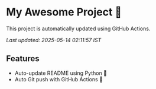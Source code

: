 # My Awesome Project 🚀

This project is automatically updated using GitHub Actions.

_Last updated: 2025-05-14 02:11:57 IST_

## Features
- Auto-update README using Python 🐍
- Auto Git push with GitHub Actions 🤖
